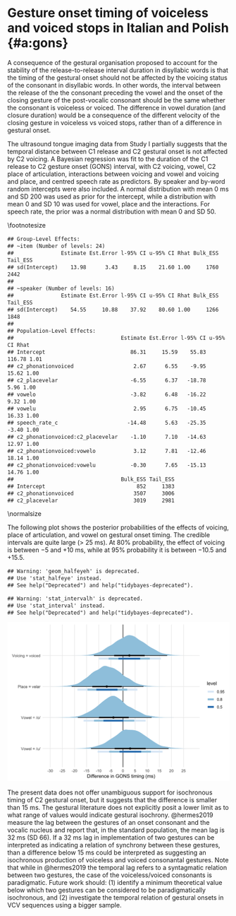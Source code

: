 
# Gesture onset timing of voiceless and voiced stops in Italian and Polish {#a:gons}



A consequence of the gestural organisation proposed to account for the stability of the release-to-release interval duration in disyllabic words is that the timing of the gestural onset should not be affected by the voicing status of the consonant in disyllabic words.
In other words, the interval between the release of the the consonant preceding the vowel and the onset of the closing gesture of the post-vocalic consonant should be the same whether the consonant is voiceless or voiced.
The difference in vowel duration (and closure duration) would be a consequence of the different velocity of the closing gesture in voiceless vs voiced stops, rather than of a difference in gestural onset.

The ultrasound tongue imaging data from Study I partially suggests that the temporal distance between C1 release and C2 gestural onset is not affected by C2 voicing.
A Bayesian regression was fit to the duration of the C1 release to C2 gesture onset (GONS) interval, with C2 voicing, vowel, C2 place of articulation, interactions between voicing and vowel and voicing and place, and centred speech rate as predictors.
By speaker and by-word random intercepts were also included.
A normal distribution with mean 0 ms and SD 200 was used as prior for the intercept, while a distribution with mean 0 and SD 10 was used for vowel, place and the interactions.
For speech rate, the prior was a normal distribution with mean 0 and SD 50.



\footnotesize


```
## Group-Level Effects: 
## ~item (Number of levels: 24) 
##               Estimate Est.Error l-95% CI u-95% CI Rhat Bulk_ESS Tail_ESS
## sd(Intercept)    13.98      3.43     8.15    21.60 1.00     1760     2442
## 
## ~speaker (Number of levels: 16) 
##               Estimate Est.Error l-95% CI u-95% CI Rhat Bulk_ESS Tail_ESS
## sd(Intercept)    54.55     10.88    37.92    80.60 1.00     1266     1848
## 
## Population-Level Effects: 
##                                  Estimate Est.Error l-95% CI u-95% CI Rhat
## Intercept                           86.31     15.59    55.83   116.78 1.01
## c2_phonationvoiced                   2.67      6.55    -9.95    15.62 1.00
## c2_placevelar                       -6.55      6.37   -18.78     5.96 1.00
## vowelo                              -3.82      6.48   -16.22     9.32 1.00
## vowelu                               2.95      6.75   -10.45    16.33 1.00
## speech_rate_c                      -14.48      5.63   -25.35    -3.40 1.00
## c2_phonationvoiced:c2_placevelar    -1.10      7.10   -14.63    12.97 1.00
## c2_phonationvoiced:vowelo            3.12      7.81   -12.46    18.14 1.00
## c2_phonationvoiced:vowelu           -0.30      7.65   -15.13    14.76 1.00
##                                  Bulk_ESS Tail_ESS
## Intercept                             852     1383
## c2_phonationvoiced                   3507     3006
## c2_placevelar                        3019     2981
```

 \normalsize

The following plot shows the posterior probabilities of the effects of voicing, place of articulation, and vowel on gestural onset timing.
The credible intervals are quite large (> 25 ms).
At 80% probability, the effect of voicing is between −5 and +10 ms, while at 95% probability it is between −10.5 and +15.5.


```
## Warning: 'geom_halfeyeh' is deprecated.
## Use 'stat_halfeye' instead.
## See help("Deprecated") and help("tidybayes-deprecated").
```

```
## Warning: 'stat_intervalh' is deprecated.
## Use 'stat_interval' instead.
## See help("Deprecated") and help("tidybayes-deprecated").
```

<img src="10_gestures_files/figure-html/rel-gons-intervals-1.png" width="672" />

The present data does not offer unambiguous support for isochronous timing of C2 gestural onset, but it suggests that the difference is smaller than 15 ms.
The gestural literature does not explicitly posit a lower limit as to what range of values would indicate gestural isochrony.
@hermes2019 measure the lag between the gestures of an onset consonant and the vocalic nucleus and report that, in the standard population, the mean lag is 32 ms (SD 66).
If a 32 ms lag in implementation of two gestures can be interpreted as indicating a relation of synchrony between these gestures, than a difference below 15 ms could be interpreted as suggesting an isochronous production of voiceless and voiced consonantal gestures.
Note that while in @hermes2019 the temporal lag refers to a syntagmatic relation between two gestures, the case of the voiceless/voiced consonants is paradigmatic.
Future work should: (1) identify a minimum theoretical value below which two gestures can be considered to be paradigmatically isochronous, and (2) investigate the temporal relation of gestural onsets in VCV sequences using a bigger sample.

